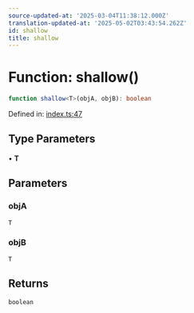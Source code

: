 ```yaml
---
source-updated-at: '2025-03-04T11:38:12.000Z'
translation-updated-at: '2025-05-02T03:43:54.262Z'
id: shallow
title: shallow
---
```


<!-- DO NOT EDIT: this page is autogenerated from the type comments -->

# Function: shallow()

```ts
function shallow<T>(objA, objB): boolean
```

Defined in: [index.ts:47](https://github.com/TanStack/store/blob/main/packages/vue-store/src/index.ts#L47)

## Type Parameters

• **T**

## Parameters

### objA

`T`

### objB

`T`

## Returns

`boolean`
